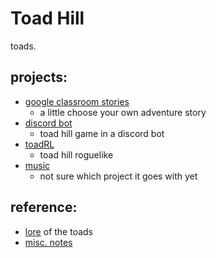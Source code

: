 # Toad Hill
toads.

## projects:
- [google classroom stories](CLASSROOM.md)
	- a little choose your own adventure story
- [discord bot](DISCORD.md)
	- toad hill game in a discord bot
- [toadRL](https://github.com/hyprlynk/toadRL/)
	- toad hill roguelike
- [music](MUSIC.md)
	- not sure which project it goes with yet 

## reference:
- [lore](https://docs.google.com/document/d/18cSac9gC4KKNzgSY6ALmh9VTieL2en9fhQKrmIdDlSU/edit?usp=sharing) of the toads
- [misc. notes](notes.md)


